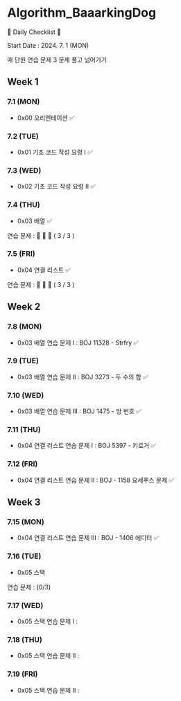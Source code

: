 # Algorithm_BaaarkingDog
📌 Daily Checklist 📌

Start Date : 2024. 7. 1 (MON)

매 단원 연습 문제 3 문제 풀고 넘어가기

## Week 1
### 7.1 (MON)
- 0x00 오리엔테이션 ✅

### 7.2 (TUE)
- 0x01 기초 코드 작성 요령 I ✅

### 7.3 (WED)
- 0x02 기초 코드 작성 요령 II ✅

### 7.4 (THU)
- 0x03 배열 ✅
  
연습 문제 : 🥉 🥈 🥇 ( 3 / 3 )

### 7.5 (FRI)
- 0x04 연결 리스트 ✅

연습 문제 : 🥉 🥈 🥇 ( 3 / 3 )


## Week 2
### 7.8 (MON)
- 0x03 배열 연습 문제 I : BOJ 11328 - Strfry ✅

### 7.9 (TUE)
- 0x03 배열 연습 문제 II : BOJ 3273 - 두 수의 합 ✅

### 7.10 (WED)
- 0x03 배열 연습 문제 III : BOJ 1475 - 방 번호 ✅

### 7.11 (THU)
- 0x04 연결 리스트 연습 문제 I : BOJ 5397 - 키로거 ✅

### 7.12 (FRI)
- 0x04 연결 리스트 연습 문제 II : BOJ - 1158 요세푸스 문제 ✅


## Week 3
### 7.15 (MON)
- 0x04 연결 리스트 연습 문제 III : BOJ - 1406 에디터 ✅

### 7.16 (TUE)
- 0x05 스택

연습 문제 : (0/3)

### 7.17 (WED)
- 0x05 스택 연습 문제 I : 

### 7.18 (THU)
- 0x05 스택 연습 문제 II : 

### 7.19 (FRI)
- 0x05 스택 연습 문제 II : 
